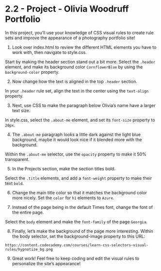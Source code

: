 # 2.2 - Project - Olivia Woodruff Portfolio
In this project, you’ll use your knowledge of CSS visual rules to create rule sets and improve the appearance of a photography portfolio site!

1. Look over index.html to review the different HTML elements you have to work with, then navigate to style.css.

Start by making the header section stand out a bit more. Select the ```.header``` element, and make its background color ```CornflowerBlue``` by using the ```background-color``` property.

2. Now change how the text is aligned in the top ```.header``` section.

In your ```.header``` rule set, align the text in the center using the ```text-align``` property.

3. Next, use CSS to make the paragraph below Olivia’s name have a larger text size.

In style.css, select the ```.about-me``` element, and set its ```font-size``` property to ```20px```.

4. The ```.about-me``` paragraph looks a little dark against the light blue background, maybe it would look nice if it blended more with the background.

Within the ```.about-me``` selector, use the ```opacity``` property to make it 50% transparent.

5. In the Projects section, make the section titles bold.

Select the ```.title``` elements, and add a ```font-weight``` property to make their text ```bold```.

6. Change the main title color so that it matches the background color more nicely. Set the ```color``` for ```h1``` elements to ```Azure```.

7. Instead of the page being in the default Times font, change the font of the entire page.

Select the ```body``` element and make the ```font-family``` of the page ```Georgia```.

8. Finally, let’s make the background of the page more interesting.
Within the body selector, set the background-image property to this URL:
```
https://content.codecademy.com/courses/learn-css-selectors-visual-rules/hypnotize_bg.png
```

9. Great work! Feel free to keep coding and edit the visual rules to personalize the site’s appearance!